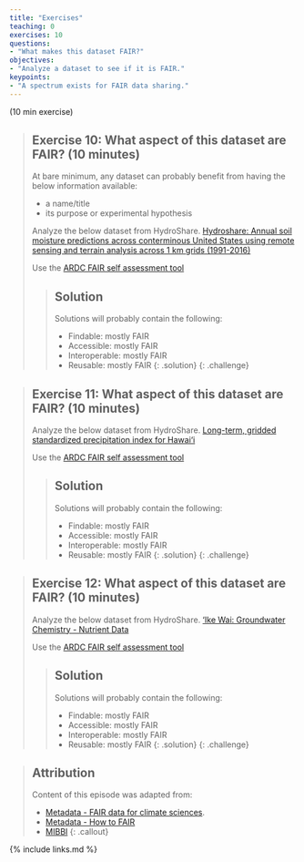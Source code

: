 ```yaml
---
title: "Exercises"
teaching: 0
exercises: 10
questions:
- "What makes this dataset FAIR?"
objectives:
- "Analyze a dataset to see if it is FAIR."
keypoints:
- "A spectrum exists for FAIR data sharing."
---
```

(10 min exercise)

> ## Exercise 10: What aspect of this dataset are FAIR? (10 minutes)
> At bare minimum, any dataset can probably benefit from having the below information available:
> * a name/title
> * its purpose or experimental hypothesis
>
> Analyze the below dataset from HydroShare.
> [Hydroshare: Annual soil moisture predictions across conterminous United States using remote sensing and terrain analysis across 1 km grids (1991-2016)](https://www.hydroshare.org/resource/b8f6eae9d89241cf8b5904033460af61/)
>
>Use the [ARDC FAIR self assessment tool](https://ardc.edu.au/resources/aboutdata/fair-data/fair-self-assessment-tool/)
>
>> ## Solution
>> Solutions will probably contain the following:
>> * Findable: mostly FAIR
>> * Accessible: mostly FAIR
>> * Interoperable: mostly FAIR
>> * Reusable: mostly FAIR
> {: .solution}
{: .challenge}

> ## Exercise 11: What aspect of this dataset are FAIR? (10 minutes)
>
> Analyze the below dataset from HydroShare.
> [Long-term, gridded standardized precipitation index for Hawai‘i](http://ikewai.org/data/?dd=3737090897300090390-242ac1110-0001-012)
>
>Use the [ARDC FAIR self assessment tool](https://ardc.edu.au/resources/aboutdata/fair-data/fair-self-assessment-tool/)
>
>> ## Solution
>> Solutions will probably contain the following:
>> * Findable: mostly FAIR
>> * Accessible: mostly FAIR
>> * Interoperable: mostly FAIR
>> * Reusable: mostly FAIR
> {: .solution}
{: .challenge}

> ## Exercise 12: What aspect of this dataset are FAIR? (10 minutes)
>
> Analyze the below dataset from HydroShare.
> [‘Ike Wai: Groundwater Chemistry - Nutrient Data](http://ikewai.org/groundwater-chemistry-nutrient-data/)
>
>Use the [ARDC FAIR self assessment tool](https://ardc.edu.au/resources/aboutdata/fair-data/fair-self-assessment-tool/)
>
>> ## Solution
>> Solutions will probably contain the following:
>> * Findable: mostly FAIR
>> * Accessible: mostly FAIR
>> * Interoperable: mostly FAIR
>> * Reusable: mostly FAIR
> {: .solution}
{: .challenge}

> ## Attribution
>
> Content of this episode was adapted from:
> - [Metadata - FAIR data for climate sciences](https://escience-academy.github.io/Lesson-FAIR-Data-Climate/metadata/index.html).
> - [Metadata - How to FAIR](https://howtofair.dk/how-to-fair/metadata/)
> - [MIBBI](https://fairsharing.org/collection/MIBBI)
{: .callout}

{% include links.md %}

